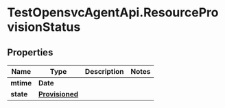# TestOpensvcAgentApi.ResourceProvisionStatus

## Properties

Name | Type | Description | Notes
------------ | ------------- | ------------- | -------------
**mtime** | **Date** |  | 
**state** | [**Provisioned**](Provisioned.md) |  | 


